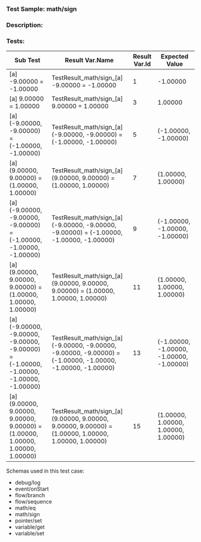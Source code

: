 ### **Test Sample:** math/sign
### **Description:** 

### Tests:
| Sub Test | Result Var.Name | Result Var.Id | Expected Value
| ----------- | ----------- | ----------- |----------- |
| [a] -9.00000 = -1.00000 | TestResult_math/sign_[a] -9.00000 = -1.00000 | 1 | -1.00000
| [a] 9.00000 = 1.00000 | TestResult_math/sign_[a] 9.00000 = 1.00000 | 3 | 1.00000
| [a] (-9.00000, -9.00000) = (-1.00000, -1.00000) | TestResult_math/sign_[a] (-9.00000, -9.00000) = (-1.00000, -1.00000) | 5 | (-1.00000, -1.00000)
| [a] (9.00000, 9.00000) = (1.00000, 1.00000) | TestResult_math/sign_[a] (9.00000, 9.00000) = (1.00000, 1.00000) | 7 | (1.00000, 1.00000)
| [a] (-9.00000, -9.00000, -9.00000) = (-1.00000, -1.00000, -1.00000) | TestResult_math/sign_[a] (-9.00000, -9.00000, -9.00000) = (-1.00000, -1.00000, -1.00000) | 9 | (-1.00000, -1.00000, -1.00000)
| [a] (9.00000, 9.00000, 9.00000) = (1.00000, 1.00000, 1.00000) | TestResult_math/sign_[a] (9.00000, 9.00000, 9.00000) = (1.00000, 1.00000, 1.00000) | 11 | (1.00000, 1.00000, 1.00000)
| [a] (-9.00000, -9.00000, -9.00000, -9.00000) = (-1.00000, -1.00000, -1.00000, -1.00000) | TestResult_math/sign_[a] (-9.00000, -9.00000, -9.00000, -9.00000) = (-1.00000, -1.00000, -1.00000, -1.00000) | 13 | (-1.00000, -1.00000, -1.00000, -1.00000)
| [a] (9.00000, 9.00000, 9.00000, 9.00000) = (1.00000, 1.00000, 1.00000, 1.00000) | TestResult_math/sign_[a] (9.00000, 9.00000, 9.00000, 9.00000) = (1.00000, 1.00000, 1.00000, 1.00000) | 15 | (1.00000, 1.00000, 1.00000, 1.00000)

Schemas used in this test case:
- debug/log
- event/onStart
- flow/branch
- flow/sequence
- math/eq
- math/sign
- pointer/set
- variable/get
- variable/set
